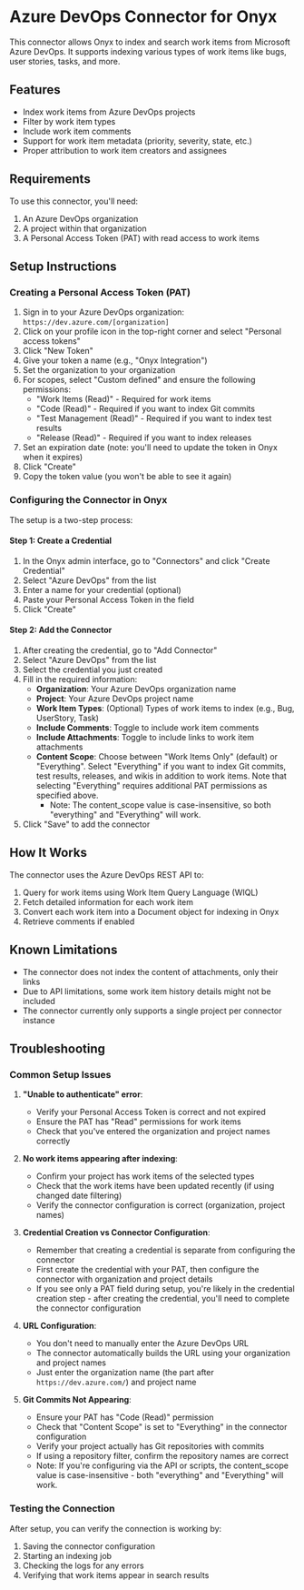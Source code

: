 # Azure DevOps Connector for Onyx

This connector allows Onyx to index and search work items from Microsoft Azure DevOps. It supports indexing various types of work items like bugs, user stories, tasks, and more.

## Features

- Index work items from Azure DevOps projects
- Filter by work item types
- Include work item comments
- Support for work item metadata (priority, severity, state, etc.)
- Proper attribution to work item creators and assignees

## Requirements

To use this connector, you'll need:

1. An Azure DevOps organization
2. A project within that organization
3. A Personal Access Token (PAT) with read access to work items

## Setup Instructions

### Creating a Personal Access Token (PAT)

1. Sign in to your Azure DevOps organization: `https://dev.azure.com/[organization]`
2. Click on your profile icon in the top-right corner and select "Personal access tokens"
3. Click "New Token"
4. Give your token a name (e.g., "Onyx Integration")
5. Set the organization to your organization
6. For scopes, select "Custom defined" and ensure the following permissions:
   - "Work Items (Read)" - Required for work items
   - "Code (Read)" - Required if you want to index Git commits
   - "Test Management (Read)" - Required if you want to index test results
   - "Release (Read)" - Required if you want to index releases
7. Set an expiration date (note: you'll need to update the token in Onyx when it expires)
8. Click "Create"
9. Copy the token value (you won't be able to see it again)

### Configuring the Connector in Onyx

The setup is a two-step process:

#### Step 1: Create a Credential

1. In the Onyx admin interface, go to "Connectors" and click "Create Credential"
2. Select "Azure DevOps" from the list
3. Enter a name for your credential (optional)
4. Paste your Personal Access Token in the field
5. Click "Create"

#### Step 2: Add the Connector

1. After creating the credential, go to "Add Connector"
2. Select "Azure DevOps" from the list
3. Select the credential you just created
4. Fill in the required information:
   - **Organization**: Your Azure DevOps organization name
   - **Project**: Your Azure DevOps project name
   - **Work Item Types**: (Optional) Types of work items to index (e.g., Bug, UserStory, Task)
   - **Include Comments**: Toggle to include work item comments
   - **Include Attachments**: Toggle to include links to work item attachments
   - **Content Scope**: Choose between "Work Items Only" (default) or "Everything". Select "Everything" if you want to index Git commits, test results, releases, and wikis in addition to work items. Note that selecting "Everything" requires additional PAT permissions as specified above.
     - Note: The content_scope value is case-insensitive, so both "everything" and "Everything" will work.
5. Click "Save" to add the connector

## How It Works

The connector uses the Azure DevOps REST API to:

1. Query for work items using Work Item Query Language (WIQL)
2. Fetch detailed information for each work item
3. Convert each work item into a Document object for indexing in Onyx
4. Retrieve comments if enabled

## Known Limitations

- The connector does not index the content of attachments, only their links
- Due to API limitations, some work item history details might not be included
- The connector currently only supports a single project per connector instance

## Troubleshooting

### Common Setup Issues

1. **"Unable to authenticate" error**: 
   - Verify your Personal Access Token is correct and not expired
   - Ensure the PAT has "Read" permissions for work items
   - Check that you've entered the organization and project names correctly

2. **No work items appearing after indexing**:
   - Confirm your project has work items of the selected types
   - Check that the work items have been updated recently (if using changed date filtering)
   - Verify the connector configuration is correct (organization, project names)

3. **Credential Creation vs Connector Configuration**:
   - Remember that creating a credential is separate from configuring the connector
   - First create the credential with your PAT, then configure the connector with organization and project details
   - If you see only a PAT field during setup, you're likely in the credential creation step - after creating the credential, you'll need to complete the connector configuration

4. **URL Configuration**:
   - You don't need to manually enter the Azure DevOps URL
   - The connector automatically builds the URL using your organization and project names
   - Just enter the organization name (the part after `https://dev.azure.com/`) and project name

5. **Git Commits Not Appearing**:
   - Ensure your PAT has "Code (Read)" permission
   - Check that "Content Scope" is set to "Everything" in the connector configuration
   - Verify your project actually has Git repositories with commits
   - If using a repository filter, confirm the repository names are correct
   - Note: If you're configuring via the API or scripts, the content_scope value is case-insensitive - both "everything" and "Everything" will work.

### Testing the Connection

After setup, you can verify the connection is working by:

1. Saving the connector configuration
2. Starting an indexing job
3. Checking the logs for any errors
4. Verifying that work items appear in search results 